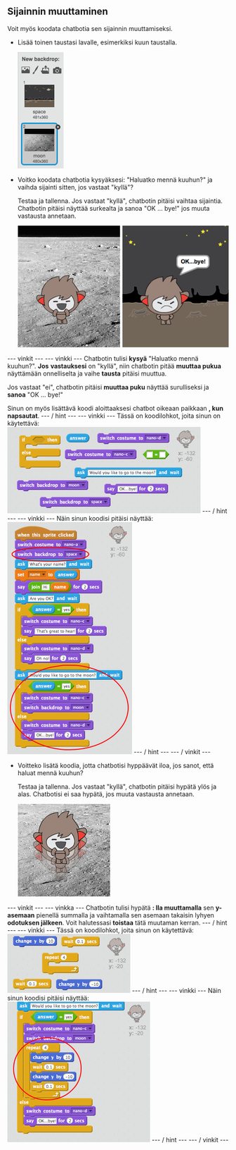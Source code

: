 ## Sijainnin muuttaminen

Voit myös koodata chatbotia sen sijainnin muuttamiseksi.

+ Lisää toinen taustasi lavalle, esimerkiksi kuun taustalla.
    
    ![Lisää kuun tausta](images/chatbot-moon.png)

+ Voitko koodata chatbotia kysyäksesi: "Haluatko mennä kuuhun?" ja vaihda sijainti sitten, jos vastaat "kyllä"?
    
    Testaa ja tallenna. Jos vastaat "kyllä", chatbotin pitäisi vaihtaa sijaintia. Chatbotin pitäisi näyttää surkealta ja sanoa "OK ... bye!" jos muuta vastausta annetaan.
    
    ![Testaa muuttuva taustaa](images/chatbot-backdrop-test.png)

\--- vinkit \--- \--- vinkki \--- Chatbotin tulisi **kysyä** "Haluatko mennä kuuhun?". **Jos** **vastauksesi** on "kyllä", niin chatbotin pitää **muuttaa pukua** näyttämään onnelliselta ja vaihe **tausta** pitäisi muuttua.

Jos vastaat "ei", chatbotin pitäisi **muuttaa puku** näyttää surulliseksi ja **sanoa** "OK ... bye!"

Sinun on myös lisättävä koodi aloittaaksesi chatbot oikeaan paikkaan **, kun napsautat**. \--- / hint \--- \--- vinkki \--- Tässä on koodilohkot, joita sinun on käytettävä: ![Blocks for changing the backdrop](images/chatbot-backdrop-blocks.png) \--- / hint \--- \--- vinkki \--- Näin sinun koodisi pitäisi näyttää: ![Code for changing the backdrop](images/chatbot-backdrop-code.png) \--- / hint \--- \--- / vinkit \---

+ Voitteko lisätä koodia, jotta chatbotisi hyppäävät iloa, jos sanot, että haluat mennä kuuhun?
    
    Testaa ja tallenna. Jos vastaat "kyllä", chatbotin pitäisi hypätä ylös ja alas. Chatbotisi ei saa hypätä, jos muuta vastausta annetaan.
    
    ![Testattaessa hyppäävästä ChatBotista](images/chatbot-jump-test.png)

\--- vinkit \--- \--- vinkka \--- Chatbotin tulisi hypätä **: lla muuttamalla** sen **y-asemaan** pienellä summalla ja vaihtamalla sen asemaan takaisin lyhyen **odotuksen jälkeen**. Voit halutessasi **toistaa** tätä muutaman kerran. \--- / hint \--- \--- vinkki \--- Tässä on koodilohkot, joita sinun on käytettävä: ![Blocks for a jumping ChatBot](images/chatbot-jump-blocks.png) \--- / hint \--- \--- vinkki \--- Näin sinun koodisi pitäisi näyttää: ![Code for a jumping ChatBot](images/chatbot-jump-code.png) \--- / hint \--- \--- / vinkit \---